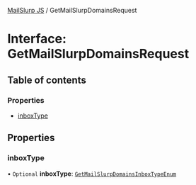 [MailSlurp JS](../README.md) / GetMailSlurpDomainsRequest

# Interface: GetMailSlurpDomainsRequest

## Table of contents

### Properties

- [inboxType](GetMailSlurpDomainsRequest.md#inboxtype)

## Properties

### inboxType

• `Optional` **inboxType**: [`GetMailSlurpDomainsInboxTypeEnum`](../enums/GetMailSlurpDomainsInboxTypeEnum.md)
